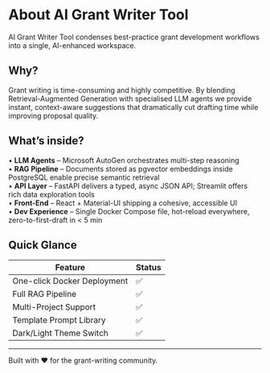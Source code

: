 # About AI Grant Writer Tool

AI Grant Writer Tool condenses best-practice grant development workflows into a single, AI-enhanced workspace.

## Why?

Grant writing is time-consuming and highly competitive. By blending Retrieval-Augmented Generation with specialised LLM agents we provide instant, context-aware suggestions that dramatically cut drafting time while improving proposal quality.

## What’s inside?

• **LLM Agents** – Microsoft AutoGen orchestrates multi-step reasoning  
• **RAG Pipeline** – Documents stored as pgvector embeddings inside PostgreSQL enable precise semantic retrieval  
• **API Layer** – FastAPI delivers a typed, async JSON API; Streamlit offers rich data exploration tools  
• **Front-End** – React + Material-UI shipping a cohesive, accessible UI  
• **Dev Experience** – Single Docker Compose file, hot-reload everywhere, zero-to-first-draft in < 5 min  

## Quick Glance

| Feature | Status |
|------------------------|--------|
| One-click Docker Deployment | ✅ |
| Full RAG Pipeline | ✅ |
| Multi-Project Support | ✅ |
| Template Prompt Library | ✅ |
| Dark/Light Theme Switch | ✅ |

---

Built with ❤️ for the grant-writing community.